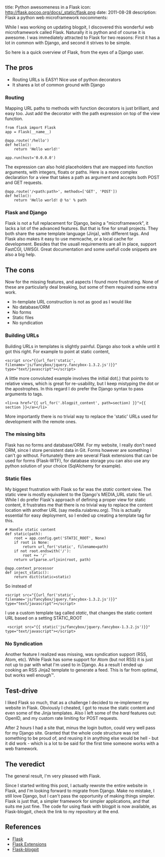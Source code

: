 title: Python awesomeness in a Flask
icon: http://flask.pocoo.org/docs/_static/flask.png
date: 2011-08-28
description: Flask a python web microframework
nocomments:

While I was working on updating blogpit, I discovered this wonderful web microframework called Flask. 
Naturally it is python and of course it is awesome.
I was immediately attracted to Flask for two reasons: First it has a lot in common with Django, and second it strives to be simple.

So here is a quick overview of Flask, from the eyes of a Django user.

## The pros
- Routing URLs is EASY! Nice use of python decorators
- It shares a lot of common ground with Django

### Routing

Mapping URL paths to methods with function decorators is just brilliant, and easy too.
Just add the decorator with the path expression on top of the view function.

    from flask import Flask
    app = Flask(__name__)
    
    @app.route('/hello')
    def hello():
        return 'Hello world!'
    
    app.run(host='0.0.0.0')

The expression can also hold placeholders that are mapped into function arguments, with integers, floats or paths.
Here is a more complex declaration for a view that takes a path as argument and accepts both POST and GET requests.

    @app.route('/<path:path>', methods=['GET', 'POST'])
    def hello():
        return 'Hello world! @ %s' % path


### Flask and Django

Flask is not a full replacement for Django, being a "microframework", it lacks a lot of the advanced features.
But that is fine for small projects.
They both share the same template language (Jinja), with different tags.
And Flask also makes it easy to use memcache, or a local cache for development.
Besides that the usuall requirements are all in place, support FastCGI, UWSGI.
Great documentation and some usefull code snippets are also a big help.

## The cons

Now for the missing features, and aspects I found more frustrating.
None of these are particularly deal breaking, but some of them required some extra work.

- In-template URL construction is not as good as I would like
- No database/ORM
- No forms
- Static files
- No syndication

### Building URLs

Building URLs in templates is slightly painful.
Django also took a while until it got this right.
For example to point at static content,


    <script src="{{url_for('static', filename='js/fancybox/jquery.fancybox-1.3.2.js')}}" type="text/javascript"></script>

A little more convoluted example involves the initial dot(.) that points to relative views, which is great for re-usability, but I keep mistyping the dot or the apostrophes.
In this regard I do prefer the Django syntax to pass arguments to tags.

    <li><a href="{{ url_for('.blogpit_content', path=section) }}">{{ section }}</a></li>

More importantly there is no trivial way to replace the 'static' URLs used for development with the remote ones.

### The missing bits
Flask has no forms and database/ORM.
For my website, I really don't need ORM, since I store persistent data in Git.
Forms however are something I can't go without.
Fortunately there are several Flask extensions that can be used for forms (Flask-WTF), for database storage you can also use any python solution of your choice (SqlAlchemy for example).

### Static files

My biggest frustration with Flask so far was the _static_ content view.
The static view is mostly equivalent to the Django's MEDIA_URL static file url.
While I do prefer Flask's approach of defining a proper view for static content, it frustrates me that there is no trivial way to replace the content location with another URL (say media.ruiabreu.org).
This is actually essential for easy deployment, so I ended up creating a template tag for this.

    # Handle static content
    def static(path):
        root = app.config.get('STATIC_ROOT', None)
        if root is None:
            return url_for('static', filename=path)
        if not root.endswith('/'):
            root += '/'
        return urlparse.urljoin(root, path)

    @app.context_processor
    def inject_static():
        return dict(static=static)

So instead of

    <script src="{{url_for('static', filename='js/fancybox/jquery.fancybox-1.3.2.js')}}" type="text/javascript"></script>

I use a custom template tag called _static_, that changes the static content URL based on a setting STATIC_ROOT

     <script src="{{ static('js/fancybox/jquery.fancybox-1.3.2.js')}}" type="text/javascript"></script>


### No Syndication

Another feature I realized was missing, was syndication support (RSS, Atom, etc).
While Flask has some support for Atom (but not RSS) it is just not up to par with what I'm used to in Django.
As a result I ended up cooking an RSS Jinja2 template to generate a feed.
This is far from optimal, but works well enough™.



## Test-drive
I liked Flask so much, that as a challenge I decided to re-implement my website in Flask.
Obviously I cheated, I got to reuse the static content and even some of the Jinja templates.
Also I left some of the _hard_ features out: OpenID, and my custom rate limiting for POST requests.

After 2 hours I had a site that, minus the login button, could very well pass for my Django site.
Granted that the whole code structure was not something to be proud of, and reusing it in anything else would be hell - but it did work - which is a lot to be said for the first time someone works with a web framework.



## The veredict

The general result, I'm very pleased with Flask.

Since I started writing this post, I actually rewrote the entire website in Flask, and I'm looking forward to migrate from Django.
Make no mistake, I still love Django, but I can't pass the opportunity of making things simpler.
Flask is just that, a simpler framework for simpler applications, and that suits me just fine.
The code for using flask with blogpit is now available, as Flask-blogpit, check the link to my repository at the end.

## References
- [Flask](http://flask.pocoo.org/)
- [Flask Extensions](http://flask.pocoo.org/extensions/)
- [Flask-blogpit](https://bitbucket.org/equalsraf/flask-blogpit)



